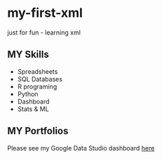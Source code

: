 # my-first-xml
just for fun - learning xml

## MY Skills

- Spreadsheets
- SQL Databases
- R programing
- Python 
- Dashboard
- Stats & ML


## MY Portfolios

Please see my Google Data Studio dashboard [here](https://github.com/fhanfern/my-first-xml/blob/main/Sale_report2022.pdf)
